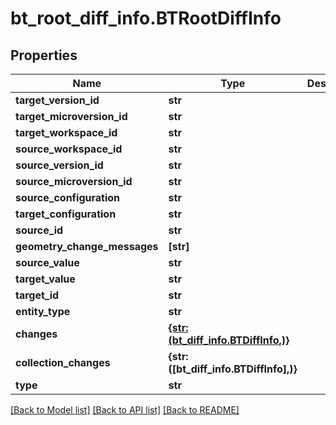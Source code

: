# bt_root_diff_info.BTRootDiffInfo

## Properties
Name | Type | Description | Notes
------------ | ------------- | ------------- | -------------
**target_version_id** | **str** |  | [optional] 
**target_microversion_id** | **str** |  | [optional] 
**target_workspace_id** | **str** |  | [optional] 
**source_workspace_id** | **str** |  | [optional] 
**source_version_id** | **str** |  | [optional] 
**source_microversion_id** | **str** |  | [optional] 
**source_configuration** | **str** |  | [optional] 
**target_configuration** | **str** |  | [optional] 
**source_id** | **str** |  | [optional] 
**geometry_change_messages** | **[str]** |  | [optional] 
**source_value** | **str** |  | [optional] 
**target_value** | **str** |  | [optional] 
**target_id** | **str** |  | [optional] 
**entity_type** | **str** |  | [optional] 
**changes** | [**{str: (bt_diff_info.BTDiffInfo,)}**](BTDiffInfo.md) |  | [optional] 
**collection_changes** | **{str: ([bt_diff_info.BTDiffInfo],)}** |  | [optional] 
**type** | **str** |  | [optional] 

[[Back to Model list]](../README.md#documentation-for-models) [[Back to API list]](../README.md#documentation-for-api-endpoints) [[Back to README]](../README.md)


